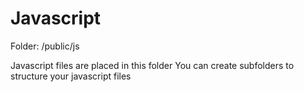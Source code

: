 Javascript
===
Folder: /public/js

Javascript files are placed in this folder
You can create subfolders to structure your javascript files
